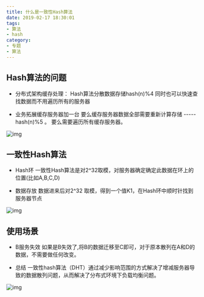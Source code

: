 ```yaml
---
title: 什么是一致性Hash算法
date: 2019-02-17 18:30:01
tags:
- 算法
- hash
category:
- 专题
- 算法
---
```


## Hash算法的问题

- 分布式架构缓存处理：
    Hash算法分散数据存储hash(n)%4
    同时也可以快速查找数据而不用遍历所有的服务器

- 业务拓展缓存服务器加一台
    要么缓存服务器数据全部需要重新计算存储 -----hash(n)%5  。
    要么需要遍历所有缓存服务器。
    
![img](/images/hash-1.png)

## 一致性Hash算法

- Hash环
    一致性Hash算法是对2^32取模，对服务器确定确定此数据在环上的位置(比如A,B,C,D)

- 数据存放
    数据进来后对2^32 取模，得到一个值K1，在Hash环中顺时针找到服务器节点
 
![img](/images/hash-2.png) 
  
## 使用场景

- B服务失效
    如果是B失效了,将B的数据迁移至C即可，对于原本散列在A和D的数据，不需要做任何改变。

- 总结
    一致性hash算法（DHT）通过减少影响范围的方式解决了增减服务器导致的数据散列问题，从而解决了分布式环境下负载均衡问题。

![img](/images/hash-3.png) 









